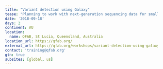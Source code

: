 ```yaml
---
title: "Variant detection using Galaxy"
tease: "Planning to work with next-generation sequencing data for small variant detection? This is for you." 
date: '2018-09-18'
days: 2
continent: AU
location:
  name: QFAB, St Lucia, Queensland, Australia
location_url: https://qfab.org/
external_url: https://qfab.org/workshops/variant-detection-using-galaxy-18-19-september-2018
contact: 'training@qfab.org'
gtn: true
subsites: [global, us]
---
```


